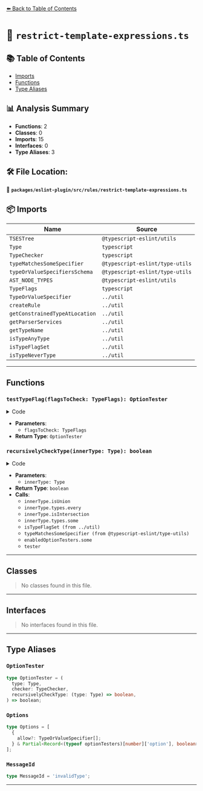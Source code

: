 [⬅️ Back to Table of Contents](../../../../index.md)

# 📄 `restrict-template-expressions.ts`

## 📚 Table of Contents

- [Imports](#imports)
- [Functions](#functions)
- [Type Aliases](#type-aliases)

## 📊 Analysis Summary

- **Functions**: 2
- **Classes**: 0
- **Imports**: 15
- **Interfaces**: 0
- **Type Aliases**: 3

## 🛠️ File Location:
📂 **`packages/eslint-plugin/src/rules/restrict-template-expressions.ts`**

## 📦 Imports

| Name | Source |
|------|--------|
| `TSESTree` | `@typescript-eslint/utils` |
| `Type` | `typescript` |
| `TypeChecker` | `typescript` |
| `typeMatchesSomeSpecifier` | `@typescript-eslint/type-utils` |
| `typeOrValueSpecifiersSchema` | `@typescript-eslint/type-utils` |
| `AST_NODE_TYPES` | `@typescript-eslint/utils` |
| `TypeFlags` | `typescript` |
| `TypeOrValueSpecifier` | `../util` |
| `createRule` | `../util` |
| `getConstrainedTypeAtLocation` | `../util` |
| `getParserServices` | `../util` |
| `getTypeName` | `../util` |
| `isTypeAnyType` | `../util` |
| `isTypeFlagSet` | `../util` |
| `isTypeNeverType` | `../util` |


---

## Functions

### `testTypeFlag(flagsToCheck: TypeFlags): OptionTester`

<details><summary>Code</summary>

```ts
(flagsToCheck: TypeFlags): OptionTester =>
  type =>
    isTypeFlagSet(type, flagsToCheck)
```
</details>

- **Parameters**:
  - `flagsToCheck: TypeFlags`
- **Return Type**: `OptionTester`
### `recursivelyCheckType(innerType: Type): boolean`

<details><summary>Code</summary>

```ts
function recursivelyCheckType(innerType: Type): boolean {
      if (innerType.isUnion()) {
        return innerType.types.every(recursivelyCheckType);
      }

      if (innerType.isIntersection()) {
        return innerType.types.some(recursivelyCheckType);
      }

      return (
        isTypeFlagSet(innerType, TypeFlags.StringLike) ||
        typeMatchesSomeSpecifier(innerType, allow, program) ||
        enabledOptionTesters.some(({ tester }) =>
          tester(innerType, checker, recursivelyCheckType),
        )
      );
    }
```
</details>

- **Parameters**:
  - `innerType: Type`
- **Return Type**: `boolean`
- **Calls**:
  - `innerType.isUnion`
  - `innerType.types.every`
  - `innerType.isIntersection`
  - `innerType.types.some`
  - `isTypeFlagSet (from ../util)`
  - `typeMatchesSomeSpecifier (from @typescript-eslint/type-utils)`
  - `enabledOptionTesters.some`
  - `tester`

---

## Classes

> No classes found in this file.


---

## Interfaces

> No interfaces found in this file.


---

## Type Aliases

### `OptionTester`

```ts
type OptionTester = (
  type: Type,
  checker: TypeChecker,
  recursivelyCheckType: (type: Type) => boolean,
) => boolean;
```

### `Options`

```ts
type Options = [
  {
    allow?: TypeOrValueSpecifier[];
  } & Partial<Record<(typeof optionTesters)[number]['option'], boolean>>,
];
```

### `MessageId`

```ts
type MessageId = 'invalidType';
```


---